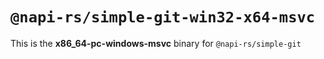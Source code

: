 # `@napi-rs/simple-git-win32-x64-msvc`

This is the **x86_64-pc-windows-msvc** binary for `@napi-rs/simple-git`
